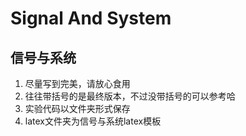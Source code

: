 # Signal And System
## 信号与系统  
 1. 尽量写到完美，请放心食用  
 2. 往往带括号的是最终版本，不过没带括号的可以参考哈  
 3. 实验代码以文件夹形式保存  
 4. latex文件夹为信号与系统latex模板
